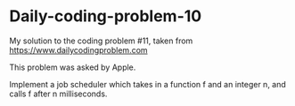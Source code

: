 # Daily-coding-problem-10

My solution to the coding problem #11, taken from https://www.dailycodingproblem.com

This problem was asked by Apple.

Implement a job scheduler which takes in a function f and an integer n, and calls f after n milliseconds.